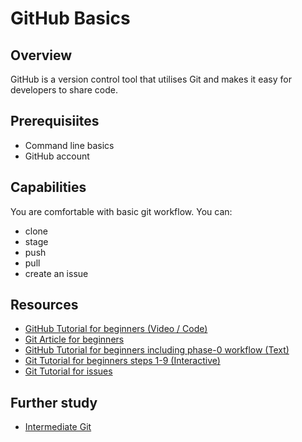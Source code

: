 # GitHub Basics

## Overview
GitHub is a version control tool that utilises Git and makes it easy for developers to share code.

## Prerequisiites
- Command line basics
- GitHub account

## Capabilities
You are comfortable with basic git workflow. You can:  

  - clone
  - stage
  - push
  - pull
  - create an issue

## Resources
- [GitHub Tutorial for beginners (Video / Code)](/resources/github-basics-for-beginners-VIDEO)  
- [Git Article for beginners](/resources/git-basics-ARTICLE)
- [GitHub Tutorial for beginners including phase-0 workflow (Text)](/resources/github-phase-0-workflow-TUTORIAL)
- [Git Tutorial for beginners steps 1-9 (Interactive)](/resources/git-basics-INTERACTIVE)
- [Git Tutorial for issues](/resources/github-issues-TUTORIAL)



## Further study 
- [Intermediate Git](https://www.atlassian.com/git/tutorials/comparing-workflows)
